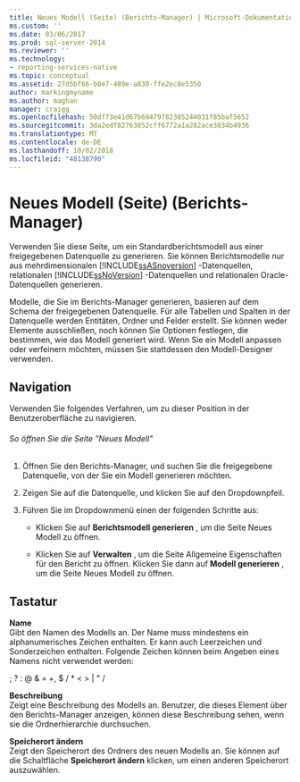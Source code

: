 ```yaml
---
title: Neues Modell (Seite) (Berichts-Manager) | Microsoft-Dokumentation
ms.custom: ''
ms.date: 03/06/2017
ms.prod: sql-server-2014
ms.reviewer: ''
ms.technology:
- reporting-services-native
ms.topic: conceptual
ms.assetid: 27d5bf66-b0e7-489e-a830-ffe2ec8e5350
author: markingmyname
ms.author: maghan
manager: craigg
ms.openlocfilehash: 50df73e41d67b69479782385244031f85baf5652
ms.sourcegitcommit: 3da2edf82763852cff6772a1a282ace3034b4936
ms.translationtype: MT
ms.contentlocale: de-DE
ms.lasthandoff: 10/02/2018
ms.locfileid: "48138790"
---
```

# <a name="new-model-page-report-manager"></a>Neues Modell (Seite) (Berichts-Manager)
  Verwenden Sie diese Seite, um ein Standardberichtsmodell aus einer freigegebenen Datenquelle zu generieren. Sie können Berichtsmodelle nur aus mehrdimensionalen [!INCLUDE[ssASnoversion](../includes/ssasnoversion-md.md)] -Datenquellen, relationalen [!INCLUDE[ssNoVersion](../includes/ssnoversion-md.md)] -Datenquellen und relationalen Oracle-Datenquellen generieren.  
  
 Modelle, die Sie im Berichts-Manager generieren, basieren auf dem Schema der freigegebenen Datenquelle. Für alle Tabellen und Spalten in der Datenquelle werden Entitäten, Ordner und Felder erstellt. Sie können weder Elemente ausschließen, noch können Sie Optionen festlegen, die bestimmen, wie das Modell generiert wird. Wenn Sie ein Modell anpassen oder verfeinern möchten, müssen Sie stattdessen den Modell-Designer verwenden.  
  
## <a name="navigation"></a>Navigation  
 Verwenden Sie folgendes Verfahren, um zu dieser Position in der Benutzeroberfläche zu navigieren.  
  
###### <a name="to-open-the-new-model-page"></a>So öffnen Sie die Seite "Neues Modell"  
  
1.  Öffnen Sie den Berichts-Manager, und suchen Sie die freigegebene Datenquelle, von der Sie ein Modell generieren möchten.  
  
2.  Zeigen Sie auf die Datenquelle, und klicken Sie auf den Dropdownpfeil.  
  
3.  Führen Sie im Dropdownmenü einen der folgenden Schritte aus:  
  
    -   Klicken Sie auf **Berichtsmodell generieren** , um die Seite Neues Modell zu öffnen.  
  
    -   Klicken Sie auf **Verwalten** , um die Seite Allgemeine Eigenschaften für den Bericht zu öffnen. Klicken Sie dann auf **Modell generieren** , um die Seite Neues Modell zu öffnen.  
  
## <a name="options"></a>Tastatur  
 **Name**  
 Gibt den Namen des Modells an. Der Name muss mindestens ein alphanumerisches Zeichen enthalten. Er kann auch Leerzeichen und Sonderzeichen enthalten. Folgende Zeichen können beim Angeben eines Namens nicht verwendet werden:  
  
 ; ? : \@ & = +, $ / * \< > | " /  
  
 **Beschreibung**  
 Zeigt eine Beschreibung des Modells an. Benutzer, die dieses Element über den Berichts-Manager anzeigen, können diese Beschreibung sehen, wenn sie die Ordnerhierarchie durchsuchen.  
  
 **Speicherort ändern**  
 Zeigt den Speicherort des Ordners des neuen Modells an. Sie können auf die Schaltfläche **Speicherort ändern** klicken, um einen anderen Speicherort auszuwählen.  
  
  
